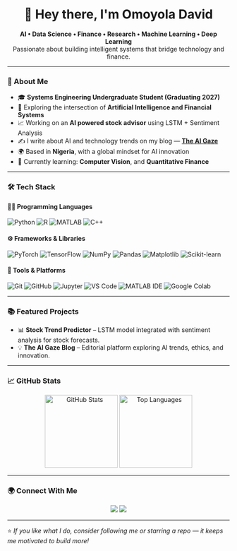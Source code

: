 <h1 align="center">👋 Hey there, I'm Omoyola David</h1>

<p align="center">
  <b>AI • Data Science • Finance • Research • Machine Learning • Deep Learning</b><br>
  Passionate about building intelligent systems that bridge technology and finance.
</p>

---

### 🧠 About Me
- 🎓 **Systems Engineering Undergraduate Student (Graduating 2027)**  
- 💼 Exploring the intersection of **Artificial Intelligence and Financial Systems**   
- 📈 Working on an **AI powered stock advisor** using LSTM + Sentiment Analysis  
- ✍️ I write about AI and technology trends on my blog — [**The AI Gaze**](https://substack.com/@theaigaze1)  
- 🌍 Based in **Nigeria**, with a global mindset for AI innovation  
- 🌱 Currently learning: **Computer Vision**, and **Quantitative Finance**

---

### 🛠️ Tech Stack

#### 👨‍💻 Programming Languages
![Python](https://img.shields.io/badge/Python-3776AB?style=for-the-badge&logo=python&logoColor=white)
![R](https://img.shields.io/badge/R-276DC3?style=for-the-badge&logo=r&logoColor=white)
![MATLAB](https://img.shields.io/badge/MATLAB-ffb000?style=for-the-badge&logo=mathworks&logoColor=black)
![C++](https://img.shields.io/badge/C++-00599C?style=for-the-badge&logo=cplusplus&logoColor=white)

#### ⚙️ Frameworks & Libraries
![PyTorch](https://img.shields.io/badge/PyTorch-EE4C2C?style=for-the-badge&logo=pytorch&logoColor=white)
![TensorFlow](https://img.shields.io/badge/TensorFlow-FF6F00?style=for-the-badge&logo=tensorflow&logoColor=white)
![NumPy](https://img.shields.io/badge/NumPy-013243?style=for-the-badge&logo=numpy&logoColor=white)
![Pandas](https://img.shields.io/badge/Pandas-150458?style=for-the-badge&logo=pandas&logoColor=white)
![Matplotlib](https://img.shields.io/badge/Matplotlib-003366?style=for-the-badge&logo=plotly&logoColor=white)
![Scikit-learn](https://img.shields.io/badge/Scikit--learn-F7931E?style=for-the-badge&logo=scikitlearn&logoColor=white)

#### 🧩 Tools & Platforms
![Git](https://img.shields.io/badge/Git-F1502F?style=for-the-badge&logo=git&logoColor=white)
![GitHub](https://img.shields.io/badge/GitHub-181717?style=for-the-badge&logo=github&logoColor=white)
![Jupyter](https://img.shields.io/badge/Jupyter-F37626?style=for-the-badge&logo=jupyter&logoColor=white)
![VS Code](https://img.shields.io/badge/VS%20Code-0078D7?style=for-the-badge&logo=visualstudiocode&logoColor=white)
![MATLAB IDE](https://img.shields.io/badge/MATLAB%20IDE-0076A8?style=for-the-badge&logo=mathworks&logoColor=white)
![Google Colab](https://img.shields.io/badge/Colab-F9AB00?style=for-the-badge&logo=googlecolab&logoColor=white)

---

### 📚 Featured Projects 
- 📊 **Stock Trend Predictor** – LSTM model integrated with sentiment analysis for stock forecasts.    
- 💡 **The AI Gaze Blog** – Editorial platform exploring AI trends, ethics, and innovation.

---

### 📈 GitHub Stats

<p align="center">
  <img src="https://github-readme-stats.vercel.app/api?username=Omoytom&show_icons=true&theme=tokyonight" alt="GitHub Stats" height="165">
  <img src="https://github-readme-stats.vercel.app/api/top-langs/?username=Omoytom&layout=compact&theme=tokyonight" alt="Top Languages" height="165">
</p>

---


### 🌍 Connect With Me

<p align="center">
  <a href="https://linkedin.com/in/omoyola-david"><img src="https://img.shields.io/badge/LinkedIn-blue?style=for-the-badge&logo=linkedin"></a>
  <a href="mailto:tomiwa.omoyola@gmail.com"><img src="https://img.shields.io/badge/Email-D14836?style=for-the-badge&logo=gmail&logoColor=white"></a>
</p>



---

⭐️ *If you like what I do, consider following me or starring a repo — it keeps me motivated to build more!*


